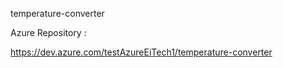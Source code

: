 temperature-converter

Azure Repository :

https://dev.azure.com/testAzureEiTech1/temperature-converter